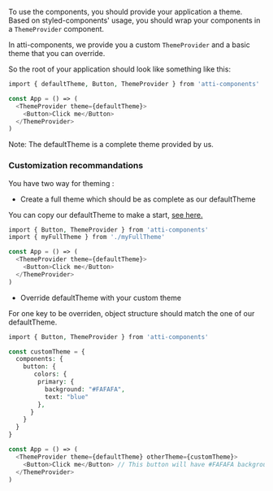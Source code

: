 To use the components, you should provide your application a theme. Based on styled-components' usage, you should wrap your components in a `ThemeProvider` component.

In atti-components, we provide you a custom `ThemeProvider` and a basic theme that you can override.

So the root of your application should look like something like this:

```php
import { defaultTheme, Button, ThemeProvider } from 'atti-components'

const App = () => (
  <ThemeProvider theme={defaultTheme}>
    <Button>Click me</Button>
  </ThemeProvider>
)
```

Note: The defaultTheme is a complete theme provided by us.

### Customization recommandations

You have two way for theming :

- Create a full theme which should be as complete as our defaultTheme

You can copy our defaultTheme to make a start, [see here.](#theme)

```php
import { Button, ThemeProvider } from 'atti-components'
import { myFullTheme } from './myFullTheme'

const App = () => (
  <ThemeProvider theme={defaultTheme}>
    <Button>Click me</Button>
  </ThemeProvider>
)
```

- Override defaultTheme with your custom theme

For one key to be overriden, object structure should match the one of our defaultTheme.

```php
import { Button, ThemeProvider } from 'atti-components'

const customTheme = {
  components: {
    button: {
       colors: {
        primary: {
          background: "#FAFAFA",
          text: "blue"
        },
      }
    }
  }
}

const App = () => (
  <ThemeProvider theme={defaultTheme} otherTheme={customTheme}>
    <Button>Click me</Button> // This button will have #FAFAFA background and blue text
  </ThemeProvider>
)
```
